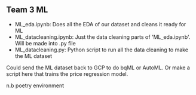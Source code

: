 ## Team 3 ML

- ML_eda.ipynb: Does all the EDA of our dataset and cleans it ready for ML
- ML_datacleaning.ipynb: Just the data cleaning parts of 'ML_eda.ipynb'. Will be made into .py file
- ML_datacleaning.py: Python script to run all the data cleaning to make the ML dataset

Could send the ML dataset back to GCP to do bqML or AutoML. Or make a script here that trains the price regression model.

n.b poetry environment
